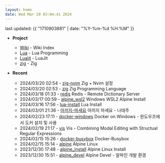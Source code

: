 ```yaml
---
layout: home
date: Wed Mar 20 03:04:41 2024
---
```


last updated: {{ "1710903881" | date: "%Y-%m-%d %H:%M" }}

* __Project__
	- [Wiki](/wiki/index) - Wiki Index
	- [Lua](/wiki/lua) - Lua Programming
	- [Luajit](/wiki/luajit) - LuaJit
	- [zig](/wiki/zig) - Zig


* __Recent__
	- 2024/03/20 02:54 - [zig-nvim](wiki/zig-nvim.md) Zig + Nvim 설정
	- 2024/03/20 02:53 - [zig](wiki/zig.md) Zig Programming Language
	- 2024/03/18 01:33 - [redis](wiki/redis.md) Redis - Remote Dictionary Server
	- 2024/03/17 00:59 - [alpine_wsl2](wiki/alpine_wsl2.md) Windows WSL2 Alpine Install
	- 2024/03/16 17:56 - [lua-install](wiki/lua-install.md) Lua Install
	- 2024/03/01 21:36 - [아끼지-마세요](wiki/아끼지-마세요.md) 아끼지 마세요 - 나태주
	- 2024/02/23 17:11 - [docker-windows](wiki/docker-windows.md) Docker on Windows - 윈도우즈에서 도커 설치 및 사용
	- 2024/02/19 21:17 - [vis](wiki/vis.md) Vis - Combining Modal Editing with Structual Regular Expressions
	- 2024/02/15 15:26 - [docker-busybox](wiki/docker-busybox.md) Docker-Busybox
	- 2024/02/15 15:14 - [alpine](wiki/alpine.md) Alpine Linux
	- 2023/12/30 17:48 - [alpine_install](wiki/alpine_install.md) Alpine Linux Install
	- 2023/12/30 15:51 - [alpine_devel](wiki/alpine_devel.md) Alpine Devel - 알파인 개발 환경
